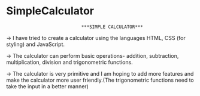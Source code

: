 # SimpleCalculator
                                ***SIMPLE CALCULATOR***

-> I have tried to create a calculator using the languages HTML, CSS (for styling) and JavaScript.

-> The calculator can perform basic operations- addition, subtraction, multiplication, division and trigonometric functions.

-> The calculator is very primitive and I am hoping to add more features and make the calculator more user friendly.(The trigonometric functions need to take the input in a better manner)
